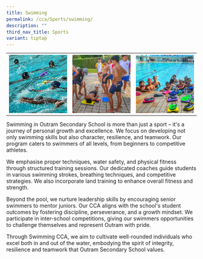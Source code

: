 ```yaml
---
title: Swimming
permalink: /cca/Sports/swimming/
description: ""
third_nav_title: Sports
variant: tiptap
---
```

<table style="minWidth: 75px">
<colgroup>
<col>
<col>
<col>
</colgroup>
<tbody>
<tr>
<th rowspan="1" colspan="1">
<div class="isomer-image-wrapper">
<img style="width: 100%" height="auto" width="100%" alt="" src="/images/swim1.jpg">
</div>
</th>
<th rowspan="1" colspan="1">
<div class="isomer-image-wrapper">
<img style="width: 100%" height="auto" width="100%" alt="" src="/images/swim2.jpg">
</div>
</th>
<th rowspan="1" colspan="1">
<div class="isomer-image-wrapper">
<img style="width: 100%" height="auto" width="100%" alt="" src="/images/swim3.jpg">
</div>
</th>
</tr>
</tbody>
</table>
<p>Swimming in Outram Secondary School is more than just a sport – it's a
journey of personal growth and excellence. We focus on developing not only
swimming skills but also character, resilience, and teamwork. Our program
caters to swimmers of all levels, from beginners to competitive athletes.</p>
<p>We emphasise proper techniques, water safety, and physical fitness through
structured training sessions. Our dedicated coaches guide students in various
swimming strokes, breathing techniques, and competitive strategies. We
also incorporate land training to enhance overall fitness and strength.</p>
<p>Beyond the pool, we nurture leadership skills by encouraging senior swimmers
to mentor juniors. Our CCA aligns with the school's student outcomes by
fostering discipline, perseverance, and a growth mindset. We participate
in inter-school competitions, giving our swimmers opportunities to challenge
themselves and represent Outram with pride.</p>
<p>Through Swimming CCA, we aim to cultivate well-rounded individuals who
excel both in and out of the water, embodying the spirit of integrity,
resilience and teamwork that Outram Secondary School values.</p>